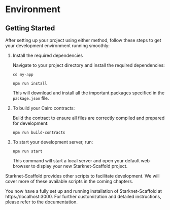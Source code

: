 # Environment

## Getting Started

After setting up your project using either method, follow these steps to get your development environment running smoothly:

1. Install the required dependencies
   
   Navigate to your project directory and install the required dependencies:

   ```
   cd my-app
   ```

   ```
   npm run install
   ```

   This will download and install all the important packages specified in the `package.json` file.

2. To build your Cairo contracts:
   
   Build the contract to ensure all files are correctly compiled and prepared for development:

   ```
   npm run build-contracts
   ```

3. To start your development server, run:
   
   ```
   npm run start
   ```

   This command will start a local server and open your default web browser to display your new Starknet-Scaffold project.

Starknet-Scaffold provides other scripts to facilitate development. We will cover more of these available scripts in the coming chapters.

You now have a fully set up and running installation of Starknet-Scaffold at https://localhost:3000. For further customization and detailed instructions, please refer to the documentation.